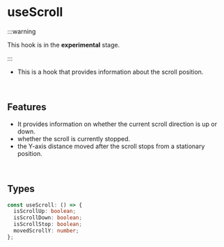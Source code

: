 # useScroll

:::warning

This hook is in the **experimental** stage.

:::

- This is a hook that provides information about the scroll position.

<br/>

## Features

- It provides information on whether the current scroll direction is up or down.
- whether the scroll is currently stopped.
- the Y-axis distance moved after the scroll stops from a stationary position.

<br/>

## Types

```typescript
const useScroll: () => {
  isScrollUp: boolean;
  isScrollDown: boolean;
  isScrollStop: boolean;
  movedScrollY: number;
};
```

<br/>
